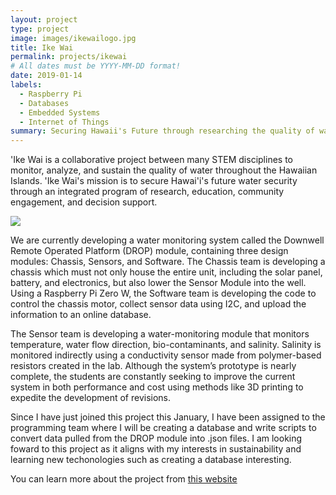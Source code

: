 ```yaml
---
layout: project
type: project
image: images/ikewailogo.jpg
title: Ike Wai
permalink: projects/ikewai
# All dates must be YYYY-MM-DD format!
date: 2019-01-14
labels:
  - Raspberry Pi
  - Databases
  - Embedded Systems
  - Internet of Things
summary: Securing Hawaii's Future through researching the quality of water throughout the Hawaiian Islands
---
```

'Ike Wai is a collaborative project between many STEM disciplines to monitor, analyze, and sustain the quality of water throughout the Hawaiian Islands. 'Ike Wai's mission is to secure Hawai'i's future water security through an integrated program of research, education, community engagement, and decision support.

<img class="ui medium right floated rounded image" src="../images/system.jpg">

We are currently developing a water monitoring system called the Downwell Remote Operated Platform (DROP) module, containing three design modules: Chassis, Sensors, and Software. The Chassis team is developing a chassis which must not only house the entire unit, including the solar panel, battery, and electronics, but also lower the Sensor Module into the well. Using a Raspberry Pi Zero W, the Software team is developing the code to control the chassis motor, collect sensor data using I2C, and upload the information to an online database. 

The Sensor team is developing a water-monitoring module that monitors temperature, water flow direction, bio-contaminants, and salinity. Salinity is monitored indirectly using a conductivity sensor made from polymer-based resistors created in the lab. Although the system’s prototype is nearly complete, the students are constantly seeking to improve the current system in both performance and cost using methods like 3D printing to expedite the development of revisions.

Since I have just joined this project this January, I have been assigned to the programming team where I will be creating a database and write scripts to convert data pulled from the DROP module into .json files. I am looking foward to this project as it aligns with my interests in sustainability and learning new techonologies such as creating a database interesting.

You can learn more about the project from <a href="http://www.hawaii.edu/epscor/ike-wai-project/">this website</a>
